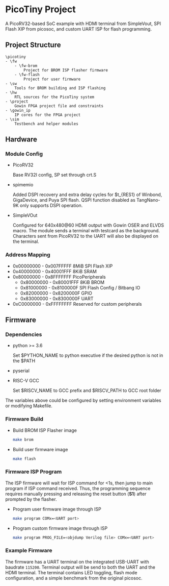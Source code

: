 # PicoTiny Project

A PicoRV32-based SoC example with HDMI terminal from SimpleVout, SPI Flash XIP from picosoc, and custom UART ISP for flash programming.

## Project Structure

```text
\picotiny
- \fw
    - \fw-brom
        Project for BROM ISP flasher firmware
    - \fw-flash
        Project for user firmware
- \sw
    Tools for BROM building and ISP flashing
- \hw
    RTL sources for the PicoTiny system
- \project
    Gowin FPGA project file and constraints
- \gowin_ip
    IP cores for the FPGA project
- \sim
    Testbench and helper modules
```

## Hardware

### Module Config

- PicoRV32

  Base RV32I config, SP set through crt.S

- spimemio

  Added DSPI recovery and extra delay cycles for $t\_{RES1} of Winbond, GigaDevice, and Puya SPI flash. QSPI function disabled as TangNano-9K only supports DSPI operation.

- SimpleVOut

  Configured for 640x480@60 HDMI output with Gowin OSER and ELVDS macro. The module sends a terminal with testcard as the background. Characters sent from PicoRV32 to the UART will also be displayed on the terminal.

### Address Mapping

- 0x00000000 - 0x007FFFFF 8MiB SPI Flash XIP
- 0x40000000 - 0x40001FFF 8KiB SRAM
- 0x80000000 - 0x8FFFFFFF PicoPeripherals
  - 0x80000000 - 0x80001FFF 8KiB BROM
  - 0x81000000 - 0x8100000F SPI Flash Config / Bitbang IO
  - 0x82000000 - 0x8200000F GPIO
  - 0x83000000 - 0x8300000F UART
- 0xC0000000 - 0xFFFFFFFF Reserved for custom peripherals

## Firmware

### Dependencies

- python >= 3.6

  Set $PYTHON_NAME to python executive if the desired python is not in the $PATH

- pyserial
- RISC-V GCC

  Set $RISCV_NAME to GCC prefix and $RISCV_PATH to GCC root folder

The variables above could be configured by setting environment variables or modifying Makefile.

### Firmware Build

- Build BROM ISP Flasher image

  ```bash
  make brom
  ```

- Build user firmware image

  ```bash
  make flash
  ```

### Firmware ISP Program

The ISP firmware will wait for ISP command for <1s, then jump to main program if ISP command received. Thus, the programming sequence requires manually pressing and releasing the reset button (**S1**) after prompted by the flasher.

- Program user firmware image through ISP

  ```bash
  make program COMx=<UART port>
  ```

- Program custom firmware image through ISP

  ```bash
  make program PROG_FILE=<objdump Verilog file> COMx=<UART port>
  ```

### Example Firmware

The firmware has a UART terminal on the integrated USB-UART with baudrate `115200`. Terminal output will be send to both the UART and the HDMI terminal. The terminal contains LED toggling, flash mode configuration, and a simple benchmark from the original picosoc.
